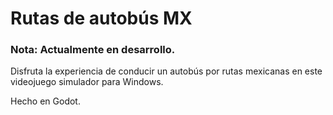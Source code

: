 # Rutas de autobús MX

### Nota: Actualmente en desarrollo.

Disfruta la experiencia de conducir un autobús por rutas mexicanas en este videojuego simulador para Windows.

Hecho en Godot.
